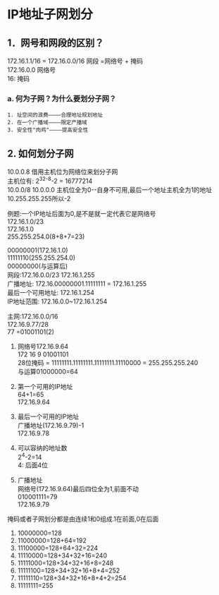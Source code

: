# IP地址子网划分

## 1．网号和网段的区别？
172.16.1.1/16 = 172.16.0.0/16  网段 =网络号 + 掩码<br>
172.16.0.0 网络号<br>
16: 掩码
  ### a. 何为子网？为什么要划分子网？
    1. 址空间的浪费————合理地址规划地址
    2. 在一个广播域————限定产播域
    3. 安全性"肉鸡"————提高安全性

## 2. 如何划分子网
10.0.0.8  借用主机位为网络位来划分子网<br>
主机位有: 2<sup>32-8</sup>-2 = 16777214<br>
10.0.0/8 10.0.0.0 主机位全为0--自身不可用,最后一个地址主机全为1的地址10.255.255.255所以-2<br>

例题:一个IP地址后面为0,是不是就一定代表它是网络号<br>
172.16.1.0/23<br>
172.16.1.0<br>
255.255.254.0(8+8+7=23)<br>

00000001(172.16.1.0)<br>
11111110(255.255.254.0)<br>
00000000(与运算后)<br>
网段:172.16.0.0/23  172.16.1.255<br>
广播地址: 172.16.00000001.11111111 = 172.16.1.255<br>
最后一个可用地址: 172.16.1.254<br>
IP地址范围: 172.16.0.0~172.16.1.254<br>

主网:172.16.0.0/16<br>
172.16.9.77/28<br>
77 =01001101(2)<br>
1. 网络号172.16.9.64<br>
          172       16       9       01001101<br>
28位掩码 = 11111111.11111111.11111111.11110000 = 255.255.255.240<br>
与运算01000000=64    <br>

2. 第一个可用的IP地址<br>
64+1=65<br>
172.16.9.64<br>

3. 最后一个可用的IP地址<br>
广播地址(172.16.9.79)-1<br>
172.16.9.78<br>

4. 可以容纳的地址数<br>
2<sup>4</sup>-2=14<br>
4: 后面4位<br>

5. 广播地址<br>
网络号(172.16.9.64)最后四位全为1,前面不动<br>
010001111=79<br>
172.16.9.79<br>

掩码或者子网划分都是由连续1和0组成.1在前面,0在后面<br>
1. 10000000=128
2. 11000000=128+64=192
3. 11100000=128+64+32=224
4. 11110000=128+34+32+16=240
5. 11111000=128+34+32+16+8=248
6. 11111100=128+34+32+16+8+4=252
7. 11111110=128+34+32+16+8+4+2=254
8. 11111111=255
